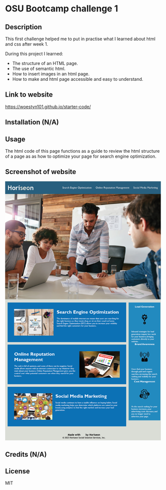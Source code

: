 # OSU Bootcamp challenge 1

## Description

This first challenge helped me to put in practise what I learned about html and css after week 1.

During this project I learned:

- The structure of an HTML page.
- The use of semantic html.
- How to insert images in an html page.
- How to make and html page accessible and easy to understand.

## Link to website

https://woestyn101.github.io/starter-code/

## Installation (N/A)

## Usage

The html code of this page functions as a guide to review
the html structure of a page as as how to optimize your page
for search engine optimization.

## Screenshot of website

![Website Screenshot](./assets/images/website_screenshot.jpg)

## Credits (N/A)

## License

MIT

